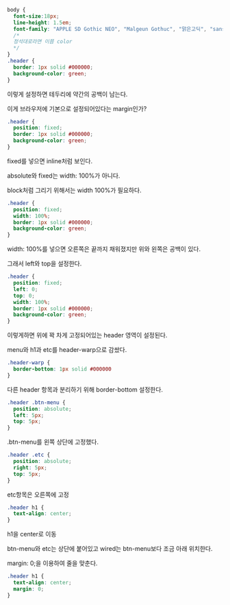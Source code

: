```css
body {
  font-size:18px;
  line-height: 1.5em;
  font-family: "APPLE SD Gothic NEO", "Malgeun Gothuc", "맑은고딕", "sans-serif";
  /*
  정석대로라면 이쯤 color
  */
}
.header {
  border: 1px solid #000000;
  background-color: green;
}
```

이렇게 설정하면 테두리에 약간의 공백이 남는다. 

이게 브라우저에 기본으로 설정되어있다는 margin인가?

```css
.header {
  position: fixed;
  border: 1px solid #000000;
  background-color: green;
}
```

fixed를 넣으면 inline처럼 보인다.

absolute와 fixed는 width: 100%가 아니다.

block처럼 그리기 위해서는 width 100%가 필요하다.

```css
.header {
  position: fixed;
  width: 100%;
  border: 1px solid #000000;
  background-color: green;
}
```

width: 100%를 넣으면 오른쪽은 끝까지 채워졌지만 위와 왼쪽은 공백이 있다.

그래서 left와 top을 설정한다.

```css
.header {
  position: fixed;
  left: 0;
  top: 0;
  width: 100%;
  border: 1px solid #000000;
  background-color: green;
}
```

이렇게하면 위에 꽉 차게 고정되어있는 header 영역이 설정된다.

menu와 h1과 etc를 header-warp으로 감쌌다.

```css
.header-warp {
  border-bottom: 1px solid #000000
}
```

다른 header 항목과 분리하기 위해 border-bottom 설정한다.

```css
.header .btn-menu {
  position: absolute;
  left: 5px;
  top: 5px;
}
```
.btn-menu를 왼쪽 상단에 고정했다.

```css
.header .etc {
  position: absolute;
  right: 5px;
  top: 5px;
}
```

etc항목은 오른쪽에 고정

```css
.header h1 {
  text-align: center;
}
```

h1을 center로 이동

btn-menu와 etc는 상단에 붙어있고 wired는 btn-menu보다 조금 아래 위치한다.

margin: 0;을 이용하여 줄을 맞춘다.

```css
.header h1 {
  text-align: center;
  margin: 0;
}
```